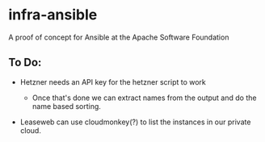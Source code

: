 # infra-ansible
A proof of concept for Ansible at the Apache Software Foundation

## To Do:

* Hetzner needs an API key for the hetzner script to work
    * Once that's done we can extract names from the output and do the name based sorting.

* Leaseweb can use cloudmonkey(?) to list the instances in our private cloud.
